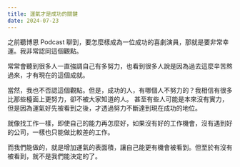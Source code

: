 ```yaml
---
title: 運氣才是成功的關鍵
date: 2024-07-23
---
```


之前聽博恩 Podcast 聊到，要怎麼樣成為一位成功的喜劇演員，那就是要非常幸運。我非常認同這個觀點。

常常會聽到很多人一直強調自己有多努力，也看到很多人說是因為過去這麼辛苦熬過來，才有現在的這個成就。

當然，我也不否認這個觀點。但是，成功的人，有哪個人不努力的？我相信有很多比那些檯面上更努力，卻不被大家知道的人。
甚至有些人可能是本來沒有實力，但是因為運氣好先被看到之後，才透過努力不斷達到現在成功的地位。

就像找工作一樣，即使自己的能力再怎麼好，如果沒有好的工作機會，沒有遇到好的公司，一樣也只能做比較差的工作。

而我們能做的，就是增加運氣的表面積，讓自己能更有機會被看到。但至於有沒有被看到，就不是我們能決定的了。
